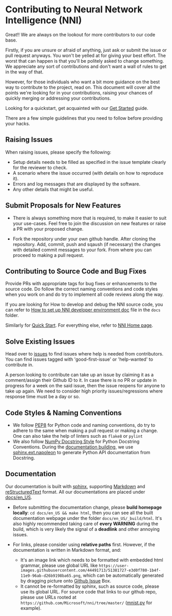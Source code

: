 # Contributing to Neural Network Intelligence (NNI)

Great!! We are always on the lookout for more contributors to our code base.

Firstly, if you are unsure or afraid of anything, just ask or submit the issue or pull request anyways. You won't be yelled at for giving your best effort. The worst that can happen is that you'll be politely asked to change something. We appreciate any sort of contributions and don't want a wall of rules to get in the way of that.

However, for those individuals who want a bit more guidance on the best way to contribute to the project, read on. This document will cover all the points we're looking for in your contributions, raising your chances of quickly merging or addressing your contributions.

Looking for a quickstart, get acquainted with our [Get Started](./QuickStart.md) guide.

There are a few simple guidelines that you need to follow before providing your hacks.

## Raising Issues

When raising issues, please specify the following:

* Setup details needs to be filled as specified in the issue template clearly for the reviewer to check.
* A scenario where the issue occurred (with details on how to reproduce it).
* Errors and log messages that are displayed by the software.
* Any other details that might be useful.

## Submit Proposals for New Features

* There is always something more that is required, to make it easier to suit your use-cases. Feel free to join the discussion on new features or raise a PR with your proposed change.

* Fork the repository under your own github handle. After cloning the repository. Add, commit, push and sqaush (if necessary) the changes with detailed commit messages to your fork. From where you can proceed to making a pull request.

## Contributing to Source Code and Bug Fixes

Provide PRs with appropriate tags for bug fixes or enhancements to the source code. Do follow the correct naming conventions and code styles when you work on and do try to implement all code reviews along the way.

If you are looking for How to develop and debug the NNI source code, you can refer to [How to set up NNI developer environment doc](./SetupNNIDeveloperEnvironment.md) file in the `docs` folder.

Similarly for [Quick Start](QuickStart.md). For everything else, refer to [NNI Home page](http://nni.readthedocs.io).

## Solve Existing Issues

Head over to [issues](https://github.com/Microsoft/nni/issues) to find issues where help is needed from contributors. You can find issues tagged with 'good-first-issue' or 'help-wanted' to contribute in.

A person looking to contribute can take up an issue by claiming it as a comment/assign their Github ID to it. In case there is no PR or update in progress for a week on the said issue, then the issue reopens for anyone to take up again. We need to consider high priority issues/regressions where response time must be a day or so.

## Code Styles & Naming Conventions

* We follow [PEP8](https://www.python.org/dev/peps/pep-0008/) for Python code and naming conventions, do try to adhere to the same when making a pull request or making a change. One can also take the help of linters such as `flake8` or `pylint`
* We also follow [NumPy Docstring Style](https://www.sphinx-doc.org/en/master/usage/extensions/example_numpy.html#example-numpy) for Python Docstring Conventions. During the [documentation building](CONTRIBUTING.md#documentation), we use [sphinx.ext.napoleon](https://www.sphinx-doc.org/en/master/usage/extensions/napoleon.html) to generate Python API documentation from Docstring.

## Documentation

Our documentation is built with [sphinx](http://sphinx-doc.org/), supporting [Markdown](https://guides.github.com/features/mastering-markdown/) and [reStructuredText](http://www.sphinx-doc.org/en/master/usage/restructuredtext/basics.html) format. All our documentations are placed under [docs/en_US](https://github.com/Microsoft/nni/tree/master/docs).

* Before submitting the documentation change, please **build homepage locally**: `cd docs/en_US && make html`, then you can see all the built documentation webpage under the folder `docs/en_US/_build/html`. It's also highly recommended taking care of **every WARNING** during the build, which is very likely the signal of a **deadlink** and other annoying issues.

* For links, please consider using **relative paths** first. However, if the documentation is written in Markdown format, and:
    
    * It's an image link which needs to be formatted with embedded html grammar, please use global URL like `https://user-images.githubusercontent.com/44491713/51381727-e3d0f780-1b4f-11e9-96ab-d26b9198ba65.png`, which can be automatically generated by dragging picture onto [Github Issue](https://github.com/Microsoft/nni/issues/new) Box.
    * It cannot be re-formatted by sphinx, such as source code, please use its global URL. For source code that links to our github repo, please use URLs rooted at `https://github.com/Microsoft/nni/tree/master/` ([mnist.py](https://github.com/Microsoft/nni/blob/master/examples/trials/mnist/mnist.py) for example).